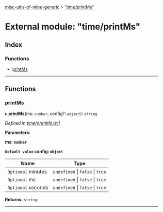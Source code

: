 [misc-utils-of-mine-generic](../README.md) > ["time/printMs"](../modules/_time_printms_.md)

# External module: "time/printMs"

## Index

### Functions

* [printMs](_time_printms_.md#printms)

---

## Functions

<a id="printms"></a>

###  printMs

▸ **printMs**(ms: *`number`*, config?: *`object`*): `string`

*Defined in [time/printMs.ts:1](https://github.com/cancerberoSgx/misc-utils-of-mine/blob/385e9dc/misc-utils-of-mine-generic/src/time/printMs.ts#L1)*

**Parameters:**

**ms: `number`**

**`Default value` config: `object`**

| Name | Type |
| ------ | ------ |
| `Optional` minutes | `undefined` \| `false` \| `true` |
| `Optional` ms | `undefined` \| `false` \| `true` |
| `Optional` seconds | `undefined` \| `false` \| `true` |

**Returns:** `string`

___

